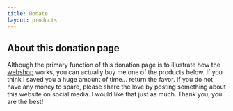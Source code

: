 ```yaml
---
title: Donate
layout: products
---
```


## About this donation page

Although the primary function of this donation page is to illustrate how the [webshop](/add-ons/webshop) works, you can actually buy me one of the products below. If you think I saved you a huge amount of time... return the favor. If you do not have any money to spare, please share the love by posting something about this website on social media. I would like that just as much. Thank you, you are the best!